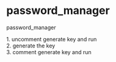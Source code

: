 <h1>password_manager</h1>
<p>password_manager</p>
1. uncomment generate key and run<br>
2. generate the key<br>
3. comment generate key and run<br>
